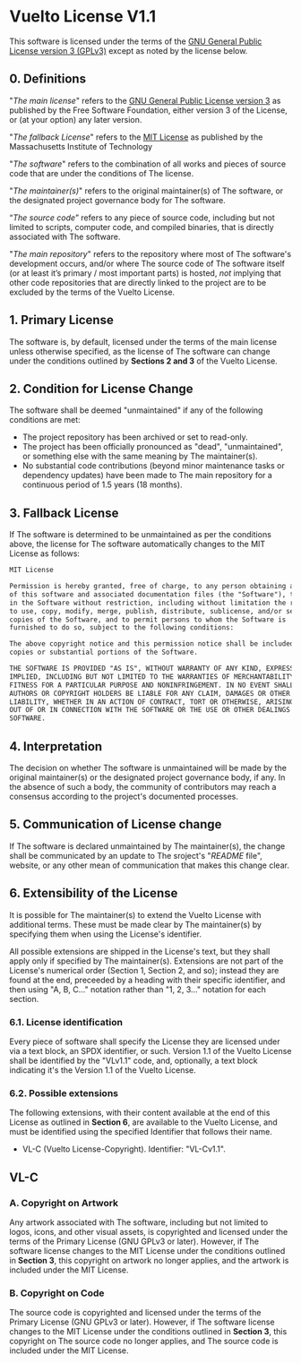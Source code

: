 # Vuelto License V1.1

This software is licensed under the terms of the [GNU General Public License version 3 (GPLv3)](https://www.gnu.org/licenses/gpl-3.0.en.html) except as noted by the license below.

## **0. Definitions**

"_The main license_" refers to the [GNU General Public License version 3](https://www.gnu.org/licenses/gpl-3.0.en.html) as published by the Free Software Foundation, either version 3 of the License, or (at your option) any later version.

"_The fallback License_" refers to the [MIT License](https://opensource.org/licenses/MIT) as published by the Massachusetts Institute of Technology

"_The software_" refers to the combination of all works and pieces of source code that are under the conditions of The license.

"_The maintainer(s)_" refers to the original maintainer(s) of The software, or the designated project governance body for The software.

“_The source code_” refers to any piece of source code, including but not limited to scripts, computer code, and compiled binaries, that is directly associated with The software.


"_The main repository_" refers to the repository where most of The software's development occurs, and/or where The source code of The software itself (or at least it’s primary / most important parts) is hosted, _not_ implying that other code repositories that are directly linked to the project are to be excluded by the terms of the Vuelto License.

## **1. Primary License**

The software is, by default, licensed under the terms of the main license unless otherwise specified, as the license of The software can change under the conditions outlined by **Sections 2 and 3** of the Vuelto License.

## **2. Condition for License Change**

The software shall be deemed "unmaintained" if any of the following conditions are met:
- The project repository has been archived or set to read-only.
- The project has been officially pronounced as "dead", "unmaintained", or something else with the same meaning by The maintainer(s).
- No substantial code contributions (beyond minor maintenance tasks or dependency updates) have been made to The main repository for a continuous period of 1.5 years (18 months).

## **3. Fallback License**

If The software is determined to be unmaintained as per the conditions above, the license for The software automatically changes to the MIT License as follows:

```txt
MIT License

Permission is hereby granted, free of charge, to any person obtaining a copy
of this software and associated documentation files (the "Software"), to deal
in the Software without restriction, including without limitation the rights
to use, copy, modify, merge, publish, distribute, sublicense, and/or sell
copies of the Software, and to permit persons to whom the Software is
furnished to do so, subject to the following conditions:

The above copyright notice and this permission notice shall be included in all
copies or substantial portions of the Software.

THE SOFTWARE IS PROVIDED "AS IS", WITHOUT WARRANTY OF ANY KIND, EXPRESS OR
IMPLIED, INCLUDING BUT NOT LIMITED TO THE WARRANTIES OF MERCHANTABILITY,
FITNESS FOR A PARTICULAR PURPOSE AND NONINFRINGEMENT. IN NO EVENT SHALL THE
AUTHORS OR COPYRIGHT HOLDERS BE LIABLE FOR ANY CLAIM, DAMAGES OR OTHER
LIABILITY, WHETHER IN AN ACTION OF CONTRACT, TORT OR OTHERWISE, ARISING FROM,
OUT OF OR IN CONNECTION WITH THE SOFTWARE OR THE USE OR OTHER DEALINGS IN THE
SOFTWARE.
```

## **4. Interpretation**

The decision on whether The software is unmaintained will be made by the original maintainer(s) or the designated project governance body, if any. In the absence of such a body, the community of contributors may reach a consensus according to the project's documented processes.

## **5. Communication of License change**

If The software is declared unmaintained by The maintainer(s), the change shall be communicated by an update to The sroject's "_README_ file", website, or any other mean of communication that makes this change clear.

## **6. Extensibility of the License**

It is possible for The maintainer(s) to extend the Vuelto License with additional terms. These must be made clear by The maintainer(s) by specifying them when using the License's identifier.

All possible extensions are shipped in the License's text, but they shall apply only if specified by The maintainer(s). Extensions are not part of the License's numerical order (Section 1, Section 2, and so); instead they are found at the end, preceeded by a heading with their specific identifier, and then using "A, B, C..." notation rather than "1, 2, 3..." notation for each section.

### **6.1. License identification**

Every piece of software shall specify the License they are licensed under via a text block, an SPDX identifier, or such. Version 1.1 of the Vuelto License shall be identified by the "VLv1.1" code, and, optionally, a text block indicating it's the Version 1.1 of the Vuelto License.

### **6.2. Possible extensions**

The following extensions, with their content available at the end of this License as outlined in **Section 6**, are available to the Vuelto License, and must be identified using the specified Identifier that follows their name.

- VL-C (Vuelto License-Copyright). Identifier: "VL-Cv1.1".

<!-- BEGIN VL-C 1.1 ONLY -->
## VL-C

### **A. Copyright on Artwork**

Any artwork associated with The software, including but not limited to logos, icons, and other visual assets, is copyrighted and licensed under the terms of the Primary License (GNU GPLv3 or later). However, if The software license changes to the MIT License under the conditions outlined in **Section 3**, this copyright on artwork no longer applies, and the artwork is included under the MIT License.


### **B. Copyright on Code**

The source code is copyrighted and licensed under the terms of the Primary License (GNU GPLv3 or later). However, if The software license changes to the MIT License under the conditions outlined in **Section 3**, this copyright on The source code no longer applies, and The source code is included under the MIT License.
<!-- END VL-C 1.1 ONLY -->
